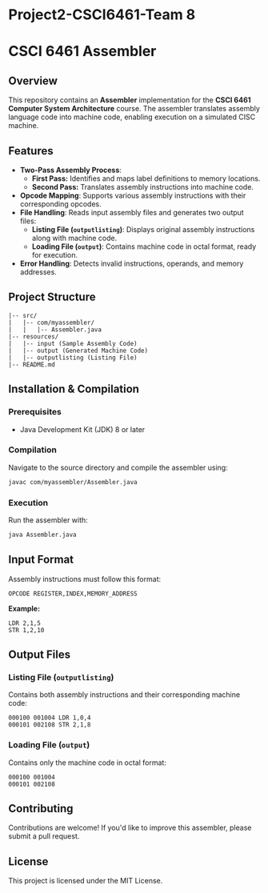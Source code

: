 # Project2-CSCI6461-Team 8

# CSCI 6461 Assembler

## Overview
This repository contains an **Assembler** implementation for the **CSCI 6461 Computer System Architecture** course. The assembler translates assembly language code into machine code, enabling execution on a simulated CISC machine.

## Features
- **Two-Pass Assembly Process**:
  - **First Pass:** Identifies and maps label definitions to memory locations.
  - **Second Pass:** Translates assembly instructions into machine code.
- **Opcode Mapping**: Supports various assembly instructions with their corresponding opcodes.
- **File Handling**: Reads input assembly files and generates two output files:
  - **Listing File (`outputlisting`)**: Displays original assembly instructions along with machine code.
  - **Loading File (`output`)**: Contains machine code in octal format, ready for execution.
- **Error Handling**: Detects invalid instructions, operands, and memory addresses.

## Project Structure
```
|-- src/
|   |-- com/myassembler/
|   |   |-- Assembler.java
|-- resources/
|   |-- input (Sample Assembly Code)
|   |-- output (Generated Machine Code)
|   |-- outputlisting (Listing File)
|-- README.md
```

## Installation & Compilation
### Prerequisites
- Java Development Kit (JDK) 8 or later

### Compilation
Navigate to the source directory and compile the assembler using:
```bash
javac com/myassembler/Assembler.java
```

### Execution
Run the assembler with:
```bash
java Assembler.java
```

## Input Format
Assembly instructions must follow this format:
```
OPCODE REGISTER,INDEX,MEMORY_ADDRESS
```
**Example:**
```
LDR 2,1,5
STR 1,2,10
```

## Output Files
### Listing File (`outputlisting`)
Contains both assembly instructions and their corresponding machine code:
```
000100 001004 LDR 1,0,4
000101 002108 STR 2,1,8
```

### Loading File (`output`)
Contains only the machine code in octal format:
```
000100 001004
000101 002108
```

## Contributing
Contributions are welcome! If you'd like to improve this assembler, please submit a pull request.

## License
This project is licensed under the MIT License.
